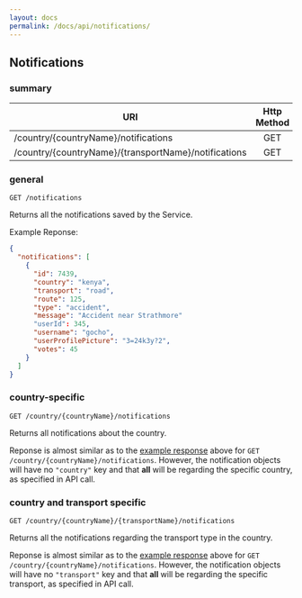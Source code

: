 ```yaml
---
layout: docs
permalink: /docs/api/notifications/
---
```


## Notifications


### summary

|URI|Http Method|Resource|
|---|:---:|-----|
|/country/{countryName}/notifications|GET|notifications|
|/country/{countryName}/{transportName}/notifications|GET|notifications|


### general

```
GET /notifications
```

Returns all the notifications saved by the Service.

<a name="res-1"></a>
Example Reponse:

```json
{
  "notifications": [
    {
      "id": 7439,
      "country": "kenya",
      "transport": "road",
      "route": 125,
      "type": "accident",
      "message": "Accident near Strathmore"
      "userId": 345,
      "username": "gocho",
      "userProfilePicture": "3=24k3y?2",
      "votes": 45
    }
  ]
}
```


### country-specific

```
GET /country/{countryName}/notifications
```

Returns all notifications about the country.

Reponse is almost similar as to the [example response](#res-1) above for
 `GET /country/{countryName}/notifications`. However, the notification
 objects will have no `"country"` key and that __all__ will be regarding
 the specific country, as specified in API call.


### country and transport specific

```
GET /country/{countryName}/{transportName}/notifications
```

Returns all the notifications regarding the transport type in the country.

Reponse is almost similar as to the [example response](#res-1) above for
 `GET /country/{countryName}/notifications`. However, the notification
 objects will have no `"transport"` key and that __all__ will be regarding
 the specific transport, as specified in API call.
